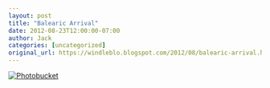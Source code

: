 ```yaml
---
layout: post
title: "Balearic Arrival"
date: 2012-08-23T12:00:00-07:00
author: Jack
categories: [uncategorized]
original_url: https://windleblo.blogspot.com/2012/08/balearic-arrival.html
---
```


[![Photobucket](https://lh3.googleusercontent.com/blogger_img_proxy/AEn0k_v-6I8VaffJd5UNfJKM8UP_HZjLvdIuAakoLMVm3bSWiy6qpIUCf9_it4cNWKGgRqhcVtrEYJa5B2jKO3I88aJ7eCshm5DfVIY6-tcVSPpr3aH4XqKgiUwLX1dNm8NoAeN2yoOWYY8pAbI7K9U=s0-d)](http://s373.photobucket.com/albums/oo174/windleblo/Balearas/?action=view&current=IbizaCala.jpg)
